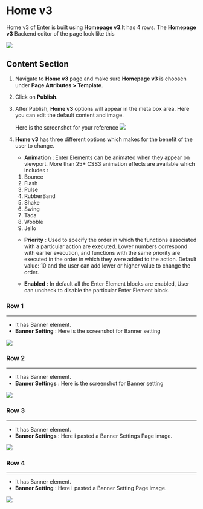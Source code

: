 # Home v3

Home v3 of Enter is built using **Homepage v3**.It has 4 rows. The **Homepage v3** Backend editor of the page look like this

![](http://transvelo.github.io/docs/enter/images/home-v3-setting.png)

## Content Section

1. Navigate to **Home v3** page and make sure **Homepage v3** is choosen under **Page Attributes > Template**.
2. Click on **Publish**.
3. After Publish, **Home v3** options will appear in the meta box area. Here you can edit the default content and image.

    Here is the screenshot for your reference
    ![](http://transvelo.github.io/docs/enter/images/home-v3-option.png)

4. **Home v3** has three different options which makes for the benefit of the user to change.

    * **Animation** : Enter Elements can be animated when they appear on viewport. More than 25+ CSS3 animation effects are available which includes :

    1. Bounce
    2. Flash
    3. Pulse
    4. RubberBand
    5. Shake
    6. Swing
    7. Tada
    8. Wobble
    9. Jello

    * **Priority** : Used to specify the order in which the functions associated with a particular action are executed. Lower numbers correspond with earlier execution, and functions with the same priority are executed in the order in which they were added to the action. Default value: 10 and the user can add lower or higher value to change the order.

    * **Enabled** : In default all the Enter Element blocks are enabled, User can uncheck to disable the particular Enter Element block.

### Row 1
---
* It has Banner element.
* **Banner Setting** : Here is the screenshot for Banner setting

![](http://transvelo.github.io/docs/enter/images/home3-banner1-setting.png)

### Row 2
---
* It has Banner element.
* **Banner Settings** : Here is the screenshot for Banner setting

![](http://transvelo.github.io/docs/enter/images/home3-banner2-setting.png)


### Row 3
---
* It has Banner element.
* **Banner Settings** : Here i pasted a Banner Settings Page image.

![](http://transvelo.github.io/docs/enter/images/home3-banner3-setting.png)

### Row 4
---
* It has Banner element.
* **Banner Setting** : Here i pasted a Banner Setting Page image.

![](http://transvelo.github.io/docs/enter/images/home3-banner4-setting.png)


